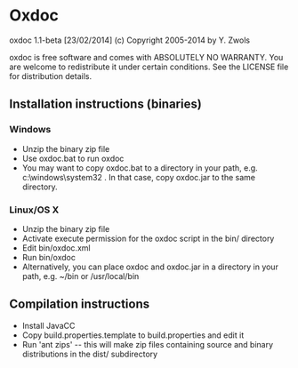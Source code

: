 # Oxdoc

oxdoc 1.1-beta [23/02/2014] (c) Copyright 2005-2014 by Y. Zwols

oxdoc is free software and comes with ABSOLUTELY NO WARRANTY.
You are welcome to redistribute it under certain conditions.
See the LICENSE file for distribution details.




## Installation instructions (binaries)

### Windows
* Unzip the binary zip file
* Use oxdoc.bat to run oxdoc
* You may want to copy oxdoc.bat to a directory in your path, e.g. 
  c:\windows\system32 .  In that case, copy oxdoc.jar to the same
  directory.


### Linux/OS X
* Unzip the binary zip file
* Activate execute permission for the oxdoc script in the bin/ directory
* Edit bin/oxdoc.xml
* Run bin/oxdoc
* Alternatively, you can place oxdoc and oxdoc.jar in a directory in your path,
  e.g. ~/bin  or  /usr/local/bin



## Compilation instructions
* Install JavaCC
* Copy build.properties.template to build.properties and edit it
* Run 'ant zips' -- this will make zip files containing source and
  binary distributions in the dist/ subdirectory
